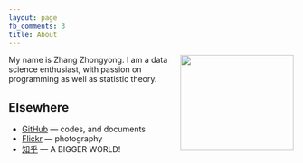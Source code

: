 ```yaml
---
layout: page
fb_comments: 3
title: About
---
```


<img src="https://c2.staticflickr.com/6/5334/17514935926_5299f33c25.jpg" width="200" height="170" align="right">

My name is Zhang Zhongyong. I am a data science enthusiast, with passion on programming as well as statistic theory.
## Elsewhere


- [GitHub](https://github.com/zhangzhongyong) — codes, and documents
- [Flickr](https://www.flickr.com/photos/zhangzhongyong/) — photography
- [知乎](https://www.zhihu.com/people/ZhangZhongyong) — A BIGGER WORLD!

